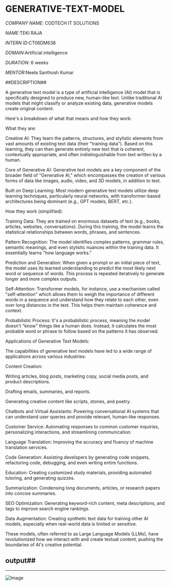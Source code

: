 # GENERATIVE-TEXT-MODEL

*COMPANY NAME*: CODTECH IT SOLUTIONS

*NAME*:TEKI RAJA

*INTERN ID*:CT06DM638

*DOMAIN*:Artificial intelligence

*DURATION*: 6 weeks 

*MENTOR*:Neela Santhosh Kumar

##DESCRIPTION##

A generative text model is a type of artificial intelligence (AI) model that is specifically designed to produce new, human-like text. Unlike traditional AI models that might classify or analyze existing data, generative models create original content.


Here's a breakdown of what that means and how they work:

What they are:

Creative AI: They learn the patterns, structures, and stylistic elements from vast amounts of existing text data (their "training data"). Based on this learning, they can then generate entirely new text that is coherent, contextually appropriate, and often indistinguishable from text written by a human.


Core of Generative AI: Generative text models are a key component of the broader field of "Generative AI," which encompasses the creation of various forms of data like images, audio, video, and 3D models, in addition to text.

Built on Deep Learning: Most modern generative text models utilize deep learning techniques, particularly neural networks, with transformer-based architectures being dominant (e.g., GPT models, BERT, etc.).

How they work (simplified):

Training Data: They are trained on enormous datasets of text (e.g., books, articles, websites, conversations). During this training, the model learns the statistical relationships between words, phrases, and sentences.

Pattern Recognition: The model identifies complex patterns, grammar rules, semantic meanings, and even stylistic nuances within the training data. It essentially learns "how language works."


Prediction and Generation: When given a prompt or an initial piece of text, the model uses its learned understanding to predict the most likely next word or sequence of words. This process is repeated iteratively to generate longer and more complex outputs.

Self-Attention: Transformer models, for instance, use a mechanism called "self-attention" which allows them to weigh the importance of different words in a sequence and understand how they relate to each other, even over long distances in the text. This helps them maintain coherence and context.

Probabilistic Process: It's a probabilistic process, meaning the model doesn't "know" things like a human does. Instead, it calculates the most probable word or phrase to follow based on the patterns it has observed.

Applications of Generative Text Models:

The capabilities of generative text models have led to a wide range of applications across various industries:

Content Creation:

Writing articles, blog posts, marketing copy, social media posts, and product descriptions.

Drafting emails, summaries, and reports.

Generating creative content like scripts, stories, and poetry.

Chatbots and Virtual Assistants: Powering conversational AI systems that can understand user queries and provide relevant, human-like responses.

Customer Service: Automating responses to common customer inquiries, personalizing interactions, and streamlining communication.

Language Translation: Improving the accuracy and fluency of machine translation services.

Code Generation: Assisting developers by generating code snippets, refactoring code, debugging, and even writing entire functions.

Education: Creating customized study materials, providing automated tutoring, and generating quizzes.

Summarization: Condensing long documents, articles, or research papers into concise summaries.

SEO Optimization: Generating keyword-rich content, meta descriptions, and tags to improve search engine rankings.

Data Augmentation: Creating synthetic text data for training other AI models, especially when real-world data is limited or sensitive.

These models, often referred to as Large Language Models (LLMs), have revolutionized how we interact with and create textual content, pushing the boundaries of AI's creative potential.

## output##
------------------------------------------------------------------------------
![Image](https://github.com/user-attachments/assets/d5cae746-af6a-4b24-a394-d585102fa454)
